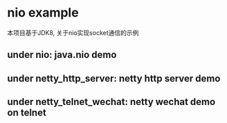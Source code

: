 # nio example
本项目基于JDK8, 关于nio实现socket通信的示例

## under nio: java.nio demo
## under netty_http_server: netty http server demo
## under netty_telnet_wechat: netty wechat demo on telnet
